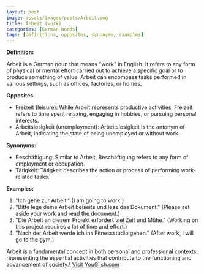 ```yaml
---
layout: post
image: assets/images/posts/Arbeit.png
title: Arbeit (work)
categories: [German Words]
tags: [definitions, opposites, synonyms, examples]
---
```


**Definition:**

Arbeit is a German noun that means "work" in English. It refers to any form of physical or mental effort carried out to achieve a specific goal or to produce something of value. Arbeit can encompass tasks performed in various settings, such as offices, factories, or homes.

**Opposites:**

- Freizeit (leisure): While Arbeit represents productive activities, Freizeit refers to time spent relaxing, engaging in hobbies, or pursuing personal interests.
- Arbeitslosigkeit (unemployment): Arbeitslosigkeit is the antonym of Arbeit, indicating the state of being unemployed or without work.

**Synonyms:**

- Beschäftigung: Similar to Arbeit, Beschäftigung refers to any form of employment or occupation.
- Tätigkeit: Tätigkeit describes the action or process of performing work-related tasks.

**Examples:**

1. "Ich gehe zur Arbeit." (I am going to work.)
2. "Bitte lege deine Arbeit beiseite und lese das Dokument." (Please set aside your work and read the document.)
3. "Die Arbeit an diesem Projekt erfordert viel Zeit und Mühe." (Working on this project requires a lot of time and effort.)
4. "Nach der Arbeit werde ich ins Fitnessstudio gehen." (After work, I will go to the gym.)

Arbeit is a fundamental concept in both personal and professional contexts, representing the essential activities that contribute to the functioning and advancement of society.\ <a id="yg-widget-0" class="youglish-widget" data-query="Arbeit" data-lang="german" data-components="8412" data-auto-start="0" data-bkg-color="theme_light" data-title="How%20to%20pronounce%20Arbeit%20in%20German"  rel="nofollow" href="https://youglish.com">Visit YouGlish.com</a><script async src="https://youglish.com/public/emb/widget.js" charset="utf-8"></script>